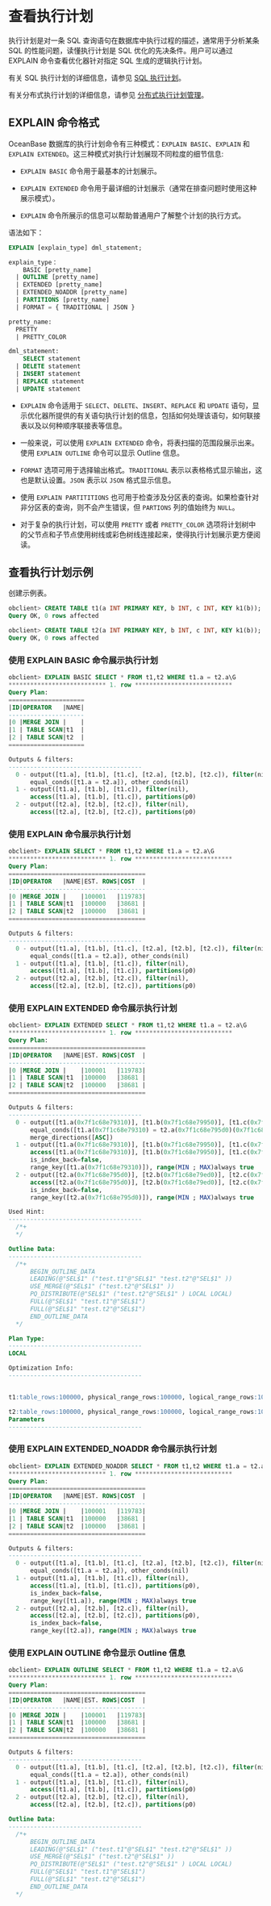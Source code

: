 # 查看执行计划

执行计划是对一条 SQL 查询语句在数据库中执行过程的描述，通常用于分析某条 SQL 的性能问题，读懂执行计划是 SQL 优化的先决条件。用户可以通过 EXPLAIN 命令查看优化器针对指定 SQL 生成的逻辑执行计划。

有关 SQL 执行计划的详细信息，请参见 [SQL 执行计划](../../../../3.user-guide/9.sql-optimization/2.sql-execution-plan/1.introduction-to-sql-execution-plans.md)。

有关分布式执行计划的详细信息，请参见 [分布式执行计划管理](../../../../3.user-guide/9.sql-optimization/3.distributed-execution-plan/4.distributed-execution-plan-management.md)。

## EXPLAIN 命令格式

OceanBase 数据库的执行计划命令有三种模式：`EXPLAIN BASIC`、`EXPLAIN` 和 `EXPLAIN EXTENDED`。这三种模式对执行计划展现不同粒度的细节信息:

* `EXPLAIN BASIC` 命令用于最基本的计划展示。

* `EXPLAIN EXTENDED` 命令用于最详细的计划展示（通常在排查问题时使用这种展示模式）。

* `EXPLAIN` 命令所展示的信息可以帮助普通用户了解整个计划的执行方式。

语法如下：​​

```sql
EXPLAIN [explain_type] dml_statement;

explain_type：
    BASIC [pretty_name]
  | OUTLINE [pretty_name]
  | EXTENDED [pretty_name]
  | EXTENDED_NOADDR [pretty_name]
  | PARTITIONS [pretty_name]
  | FORMAT = { TRADITIONAL | JSON }

pretty_name:
  PRETTY
  | PRETTY_COLOR

dml_statement:
    SELECT statement 
  | DELETE statement
  | INSERT statement
  | REPLACE statement
  | UPDATE statement
```

* `EXPLAIN` 命令适用于 `SELECT`、`DELETE`、`INSERT`、`REPLACE` 和 `UPDATE` 语句，显示优化器所提供的有关语句执行计划的信息，包括如何处理该语句，如何联接表以及以何种顺序联接表等信息。

* 一般来说，可以使用 `EXPLAIN EXTENDED` 命令，将表扫描的范围段展示出来。使用 `EXPLAIN OUTLINE` 命令可以显示 Outline 信息。

* `FORMAT` 选项可用于选择输出格式。`TRADITIONAL` 表示以表格格式显示输出，这也是默认设置。`JSON` 表示以 `JSON` 格式显示信息。

* 使用 `EXPLAIN PARTITITIONS` 也可用于检查涉及分区表的查询。如果检查针对非分区表的查询，则不会产生错误，但 `PARTIONS` 列的值始终为 `NULL`。

* 对于复杂的执行计划，可以使用 `PRETTY` 或者 `PRETTY_COLOR` 选项将计划树中的父节点和子节点使用树线或彩色树线连接起来，使得执行计划展示更方便阅读。

## 查看执行计划示例

创建示例表。

```sql
obclient> CREATE TABLE t1(a INT PRIMARY KEY, b INT, c INT, KEY k1(b));
Query OK, 0 rows affected 

obclient> CREATE TABLE t2(a INT PRIMARY KEY, b INT, c INT, KEY k1(b));
Query OK, 0 rows affected 
```

### 使用 EXPLAIN BASIC 命令展示执行计划

```sql
obclient> EXPLAIN BASIC SELECT * FROM t1,t2 WHERE t1.a = t2.a\G
*************************** 1. row ***************************
Query Plan: 
=====================
|ID|OPERATOR   |NAME|
---------------------
|0 |MERGE JOIN |    |
|1 | TABLE SCAN|t1  |
|2 | TABLE SCAN|t2  |
=====================

Outputs & filters: 
-------------------------------------
  0 - output([t1.a], [t1.b], [t1.c], [t2.a], [t2.b], [t2.c]), filter(nil), 
      equal_conds([t1.a = t2.a]), other_conds(nil)
  1 - output([t1.a], [t1.b], [t1.c]), filter(nil), 
      access([t1.a], [t1.b], [t1.c]), partitions(p0)
  2 - output([t2.a], [t2.b], [t2.c]), filter(nil), 
      access([t2.a], [t2.b], [t2.c]), partitions(p0)
```

### 使用 EXPLAIN 命令展示执行计划

```sql
obclient> EXPLAIN SELECT * FROM t1,t2 WHERE t1.a = t2.a\G
*************************** 1. row ***************************
Query Plan: 
======================================
|ID|OPERATOR   |NAME|EST. ROWS|COST  |
--------------------------------------
|0 |MERGE JOIN |    |100001   |119783|
|1 | TABLE SCAN|t1  |100000   |38681 |
|2 | TABLE SCAN|t2  |100000   |38681 |
======================================

Outputs & filters: 
-------------------------------------
  0 - output([t1.a], [t1.b], [t1.c], [t2.a], [t2.b], [t2.c]), filter(nil), 
      equal_conds([t1.a = t2.a]), other_conds(nil)
  1 - output([t1.a], [t1.b], [t1.c]), filter(nil), 
      access([t1.a], [t1.b], [t1.c]), partitions(p0)
  2 - output([t2.a], [t2.b], [t2.c]), filter(nil), 
      access([t2.a], [t2.b], [t2.c]), partitions(p0)
```

### 使用 EXPLAIN EXTENDED 命令展示执行计划

```sql
obclient> EXPLAIN EXTENDED SELECT * FROM t1,t2 WHERE t1.a = t2.a\G
*************************** 1. row ***************************
Query Plan: 
======================================
|ID|OPERATOR   |NAME|EST. ROWS|COST  |
--------------------------------------
|0 |MERGE JOIN |    |100001   |119783|
|1 | TABLE SCAN|t1  |100000   |38681 |
|2 | TABLE SCAN|t2  |100000   |38681 |
======================================

Outputs & filters: 
-------------------------------------
  0 - output([t1.a(0x7f1c68e79310)], [t1.b(0x7f1c68e79950)], [t1.c(0x7f1c68e79c10)], [t2.a(0x7f1c68e795d0)], [t2.b(0x7f1c68e79ed0)], [t2.c(0x7f1c68e7a190)]), filter(nil), 
      equal_conds([t1.a(0x7f1c68e79310) = t2.a(0x7f1c68e795d0)(0x7f1c68e78c20)]), other_conds(nil), 
      merge_directions([ASC])
  1 - output([t1.a(0x7f1c68e79310)], [t1.b(0x7f1c68e79950)], [t1.c(0x7f1c68e79c10)]), filter(nil), 
      access([t1.a(0x7f1c68e79310)], [t1.b(0x7f1c68e79950)], [t1.c(0x7f1c68e79c10)]), partitions(p0), 
      is_index_back=false, 
      range_key([t1.a(0x7f1c68e79310)]), range(MIN ; MAX)always true
  2 - output([t2.a(0x7f1c68e795d0)], [t2.b(0x7f1c68e79ed0)], [t2.c(0x7f1c68e7a190)]), filter(nil), 
      access([t2.a(0x7f1c68e795d0)], [t2.b(0x7f1c68e79ed0)], [t2.c(0x7f1c68e7a190)]), partitions(p0), 
      is_index_back=false, 
      range_key([t2.a(0x7f1c68e795d0)]), range(MIN ; MAX)always true

Used Hint:
-------------------------------------
  /*+
  */

Outline Data:
-------------------------------------
  /*+
      BEGIN_OUTLINE_DATA
      LEADING(@"SEL$1" ("test.t1"@"SEL$1" "test.t2"@"SEL$1" ))
      USE_MERGE(@"SEL$1" ("test.t2"@"SEL$1" ))
      PQ_DISTRIBUTE(@"SEL$1" ("test.t2"@"SEL$1" ) LOCAL LOCAL)
      FULL(@"SEL$1" "test.t1"@"SEL$1")
      FULL(@"SEL$1" "test.t2"@"SEL$1")
      END_OUTLINE_DATA
  */

Plan Type:
-------------------------------------
LOCAL

Optimization Info:
-------------------------------------


t1:table_rows:100000, physical_range_rows:100000, logical_range_rows:100000, index_back_rows:0, output_rows:100000, est_method:default_stat, optimization_method=cost_based, avaiable_index_name[t1], pruned_index_name[k1]

t2:table_rows:100000, physical_range_rows:100000, logical_range_rows:100000, index_back_rows:0, output_rows:100000, est_method:default_stat, optimization_method=cost_based, avaiable_index_name[t2], pruned_index_name[k1]
Parameters
-------------------------------------
```

### 使用 EXPLAIN EXTENDED_NOADDR 命令展示执行计划

```sql
obclient> EXPLAIN EXTENDED_NOADDR SELECT * FROM t1,t2 WHERE t1.a = t2.a\G
*************************** 1. row ***************************
Query Plan: 
======================================
|ID|OPERATOR   |NAME|EST. ROWS|COST  |
--------------------------------------
|0 |MERGE JOIN |    |100001   |119783|
|1 | TABLE SCAN|t1  |100000   |38681 |
|2 | TABLE SCAN|t2  |100000   |38681 |
======================================

Outputs & filters: 
-------------------------------------
  0 - output([t1.a], [t1.b], [t1.c], [t2.a], [t2.b], [t2.c]), filter(nil), 
      equal_conds([t1.a = t2.a]), other_conds(nil)
  1 - output([t1.a], [t1.b], [t1.c]), filter(nil), 
      access([t1.a], [t1.b], [t1.c]), partitions(p0), 
      is_index_back=false, 
      range_key([t1.a]), range(MIN ; MAX)always true
  2 - output([t2.a], [t2.b], [t2.c]), filter(nil), 
      access([t2.a], [t2.b], [t2.c]), partitions(p0), 
      is_index_back=false, 
      range_key([t2.a]), range(MIN ; MAX)always true
```

### 使用 EXPLAIN OUTLINE 命令显示 Outline 信息

```sql
obclient> EXPLAIN OUTLINE SELECT * FROM t1,t2 WHERE t1.a = t2.a\G
*************************** 1. row ***************************
Query Plan: 
======================================
|ID|OPERATOR   |NAME|EST. ROWS|COST  |
--------------------------------------
|0 |MERGE JOIN |    |100001   |119783|
|1 | TABLE SCAN|t1  |100000   |38681 |
|2 | TABLE SCAN|t2  |100000   |38681 |
======================================

Outputs & filters: 
-------------------------------------
  0 - output([t1.a], [t1.b], [t1.c], [t2.a], [t2.b], [t2.c]), filter(nil), 
      equal_conds([t1.a = t2.a]), other_conds(nil)
  1 - output([t1.a], [t1.b], [t1.c]), filter(nil), 
      access([t1.a], [t1.b], [t1.c]), partitions(p0)
  2 - output([t2.a], [t2.b], [t2.c]), filter(nil), 
      access([t2.a], [t2.b], [t2.c]), partitions(p0)

Outline Data:
-------------------------------------
  /*+
      BEGIN_OUTLINE_DATA
      LEADING(@"SEL$1" ("test.t1"@"SEL$1" "test.t2"@"SEL$1" ))
      USE_MERGE(@"SEL$1" ("test.t2"@"SEL$1" ))
      PQ_DISTRIBUTE(@"SEL$1" ("test.t2"@"SEL$1" ) LOCAL LOCAL)
      FULL(@"SEL$1" "test.t1"@"SEL$1")
      FULL(@"SEL$1" "test.t2"@"SEL$1")
      END_OUTLINE_DATA
  */
```

